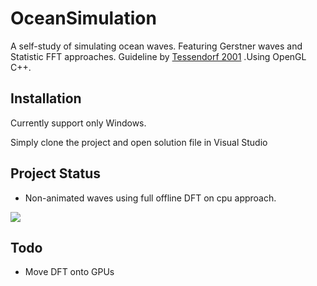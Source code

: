 # OceanSimulation
A self-study of simulating ocean waves. Featuring Gerstner waves and Statistic FFT approaches. Guideline by [Tessendorf 2001](www.google.com) .Using OpenGL C++.

## Installation
Currently support only Windows.

Simply clone the project and open solution file in Visual Studio

## Project Status
- Non-animated waves using full offline DFT on cpu approach.

![](https://drive.google.com/uc?export=view&id=0B8ZrSC4wBsYacFRjVmF1Y2tTeTA)

## Todo
- Move DFT onto GPUs